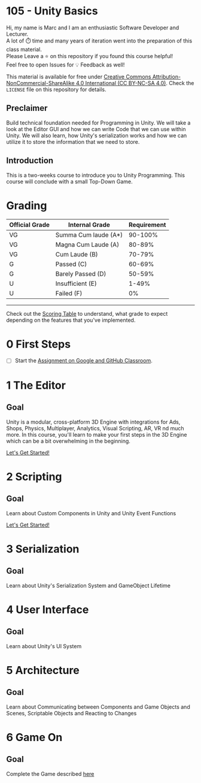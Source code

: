 # 105 - Unity Basics

Hi, my name is Marc and I am an enthusiastic Software Developer and Lecturer.\
A lot of ⏱️ time and many years of iteration went into the preparation of this class material.\
Please Leave a ⭐️ on this repository if you found this course helpful!\
Feel free to open Issues for 💡 Feedback as well!

This material is available for free under [Creative Commons Attribution-NonCommercial-ShareAlike 4.0 International (CC BY-NC-SA 4.0)](https://creativecommons.org/licenses/by-nc-sa/4.0/deed.en). Check the `LICENSE` file on this repository for details.

## Preclaimer

Build technical foundation needed for Programming in Unity. We will take a look at the Editor GUI and how we can write Code that we can use within Unity. We will also learn, how Unity's serialization works and how we can utilize it to store the information that we need to store.

## Introduction

This is a two-weeks course to introduce you to Unity Programming. This course will conclude with a small Top-Down Game.


# Grading

| Official Grade | Internal Grade  |  Requirement |
|--------------|-------|:-------------|
|VG|Summa Cum laude (A*)| 90-100% |
|VG| Magna Cum Laude (A)| 80-89% |
|VG|Cum Laude (B)| 70-79% |
|G|Passed (C)| 60-69% |
|G|Barely Passed (D)| 50-59% |
|U|Insufficient (E)| 1-49% |
|U|Failed (F)| 0% |
-------------------------------

Check out the [Scoring Table](6-game-on) to understand, what grade to expect depending on the features that you've implemented.

# 0 First Steps
- [ ] Start the [Assignment on Google and GitHub Classroom](https://gist.github.com/marczaku/3b1853ee30575093b106ecc480d563b2).

# 1 The Editor
## Goal
Unity is a modular, cross-platform 3D Engine with integrations for Ads, Shops, Physics, Multiplayer, Analytics, Visual Scripting, AR, VR nd much more. In this course, you'll learn to make your first steps in the 3D Engine which can be a bit overwhelming in the beginning.

[Let's Get Started!](1-the-editor)

# 2 Scripting
## Goal
Learn about Custom Components in Unity and Unity Event Functions

[Let's Get Started!](2-scripting)

# 3 Serialization
## Goal
Learn about Unity's Serialization System and GameObject Lifetime

# 4 User Interface
## Goal
Learn about Unity's UI System

# 5 Architecture
## Goal
Learn about Communicating between Components and Game Objects and Scenes, Scriptable Objects and Reacting to Changes

# 6 Game On
## Goal
Complete the Game described [here](6-game-on)
